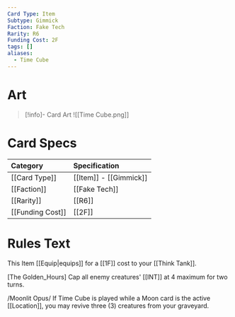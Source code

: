 ```yaml
---
Card Type: Item
Subtype: Gimmick
Faction: Fake Tech
Rarity: R6
Funding Cost: 2F
tags: []
aliases:
  - Time Cube
---
```

# Art

> [!info]- Card Art
> ![[Time Cube.png]]

# Card Specs

| Category | Specification| 
| :--- | :--- |
| [[Card Type]] | [[Item]] - [[Gimmick]] |  
| [[Faction]] | [[Fake Tech]] |  
| [[Rarity]] | [[R6]] |  
| [[Funding Cost]] | [[2F]] |  

# Rules Text  

This Item [[Equip|equips]] for a [[1F]] cost to your [[Think Tank]].  

[The Golden_Hours] Cap all enemy creatures' [[INT]] at 4 maximum for two turns.   

/Moonlit Opus/ If Time Cube is played while a Moon card is the active [[Location]], you may revive three (3) creatures from your graveyard.  

